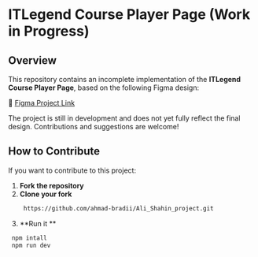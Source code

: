 # ITLegend Course Player Page (Work in Progress)

## Overview
This repository contains an incomplete implementation of the **ITLegend Course Player Page**, based on the following Figma design:

🔗 [Figma Project Link](https://www.figma.com/design/M6RfSjHqm6glEN1BQR1WFl/ITLegend-Course-Player-Page-Test?node-id=1-2&t=DZZtfrJHzQGYC7Db-0)

The project is still in development and does not yet fully reflect the final design. Contributions and suggestions are welcome!


## How to Contribute
If you want to contribute to this project:
1. **Fork the repository**
2. **Clone your fork**
   ```sh
    https://github.com/ahmad-bradii/Ali_Shahin_project.git
   
3. **Run it **
  ```sh
   npm intall
   npm run dev
